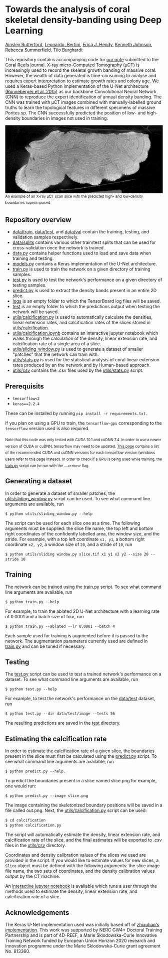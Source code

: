 # Towards the analysis of coral skeletal density-banding using Deep Learning

[Ainsley Rutterford](https://github.com/ainsleyrutterford), [Leonardo. Bertini](https://www.4d-reef.eu/avada-portfolio/leonardo-bertini/), [Erica J. Hendy](http://www.bris.ac.uk/earthsciences/people/erica-hendy/index.html), [Kenneth Johnson](https://www.nhm.ac.uk/our-science/departments-and-staff/staff-directory/kenneth-johnson.html), [Rebecca Summerfield](https://www.researchgate.net/profile/Rebecca_Summerfield), [Tilo Burghardt](http://people.cs.bris.ac.uk/~burghard/)

This repository contains accompanying code for [our note]() submitted to the Coral Reefs journal. X-ray micro-Computed Tomography (µCT) is increasingly used to record the skeletal growth banding of massive coral. However, the wealth of data generated is time-consuming to analyse and requires expert interpretation to estimate growth rates and colony age. We used a Keras-based Python implementation of the U-Net architecture [(Ronneberger et al. 2015)](https://arxiv.org/abs/1505.04597) as our backbone Convolutional Neural Network (CNN) to reproduce the expert identification of annual density banding. The CNN was trained with µCT images combined with manually-labelled ground truths to learn the topological features in different specimens of massive Porites sp. The CNN successfully predicted the position of low- and high-density boundaries in images not used in training.

<img src="https://github.com/ainsleyrutterford/deep-learning-coral-analysis/raw/master/coral.png">
<sup>An example of an X-ray µCT scan slice with the predicted high- and low-density boundaries superimposed.</sup>

<!-- Once published (hopefully!) how to cite section here. -->

## Repository overview

- [data/train](data/train), [data/test](data/test), and [data/val](data/val) contain the training, testing, and validation samples respectively.
- [data/splits](data/splits) contains various other train/test splits that can be used for cross-validation once the network is trained.
- [data.py](data.py) contains helper functions used to load and save data when training and testing.
- [models.py](models.py) contains a Keras implementation of the U-Net architecture.
- [train.py](train.py) is used to train the network on a given directory of training samples.
- [test.py](test.py) is used to test the network's performance on a given directory of testing samples.
- [predict.py](predict.py) is used to extract the density bands present in an entire 2D slice.
- [logs](logs) is an empty folder to which the TensorBoard log files will be saved.
- [test](test) is an empty folder to which the predictions output when testing the network will be saved.
- [utils/calcification.py](utils/calcification.py) is used to automatically calculate the densities, linear extension rates, and calcification rates of the slices stored in [utils/calcification](utils/calcification).
- [utils/calcification.ipynb](utils/calcification.ipynb) contains an interactive jupyter notebook which walks through the calculation of the density, linear extension rate, and calcification rate of a single area of a slice.
- [utils/sliding_window.py](utils/sliding_window.py) is used to generate a dataset of smaller "patches" that the network can train with.
- [utils/stats.py](utils/stats.py) is used for the statistical analysis of coral linear extension rates produced by an the network and by Human-based approach.
- [utils/csv](utils/csv) contains the .csv files used by the [utils/stats.py](utils/stats.py) script.

## Prerequisits

- `tensorflow<2`
- `keras==2.2.4`

These can be installed by running `pip install -r requirements.txt`.

If you plan on using a GPU to train, the `tensorflow-gpu` corresponding to the `tensorflow` version used is also required. 

<sub>Note that this code was only tested with CUDA 10.1 and cuDNN 7.4. In order to use a newer version of CUDA or cuDNN, tensorflow may need to be updated. [This page](https://www.tensorflow.org/install/source#tested_build_configurations) contains a list of the recommended CUDA and cuDNN versions for each tensorflow version (windows users refer to [this page](https://www.tensorflow.org/install/source_windows#tested_build_configurations) instead). In order to check if a GPU is being used while training, the [train.py](train.py) script can be run with the `--verbose` flag.</sub>

## Generating a dataset

In order to generate a dataset of smaller patches, the [utils/sliding_window.py](utils/sliding_window.py) script can be used. To see what command line arguments are available, run

```
$ python utils/sliding_window.py --help
```

The script can be used for each slice one at a time. The following arguments must be supplied: the slice file name, the top left and bottom right coordinates of the confidently labelled area, the window size, and the stride. For example, with a top left coordinate `x1, y1`, a bottom right coordinate `x2, y2`, a window size of `20`, and a stride of `10`, run

```
$ python utils/sliding window.py slice.tif x1 y1 x2 y2 --size 20 --stride 10
```

## Training

The network can be trained using the [train.py](train.py) script. To see what command line arguments are available, run

```
$ python train.py --help
```

For example, to train the ablated 2D U-Net architecture with a learning rate of 0.0001 and a batch size of four, run

```
$ python train.py --ablated --lr 0.0001 --batch 4
```

Each sample used for training is augmented before it is passed to the network. The augmentation parameters currently used are defined in [train.py](train.py) and can be tuned if necessary.

## Testing

The [test.py](test.py) script can be used to test a trained network's performance on a dataset. To see what command line arguments are available, run

```
$ python test.py --help
```

For example, to test the network's performance on the [data/test](data/test) dataset, run

```
$ python test.py --dir data/test/image --tests 56
```

The resulting predictions are saved in the [test](test) directory.

## Estimating the calcification rate

In order to estimate the calcification rate of a given slice, the boundaries present in the slice must first be calculated using the [predict.py](predict.py) script. To see what command line arguments are available, run

```
$ python predict.py --help.
```

To predict the boundaries present in a slice named slice.png for example, one would run:

```
$ python predict.py --image slice.png
```

The image containing the skeletonized boundary positions will be saved in a file called out.png. Next, the [utils/calcification.py](utils/calcification.py) script can be used:

```
$ cd calcification
$ python calcification.py
```

The script will automatically estimate the density, linear extension rate, and calcification rate of the slice, and the final estimates will be exported to .csv files in the [utils/csv](utils/csv) directory.

Coordinates and density calibration values of the slices we used are provided in the script. If you would like to estimate values for new slices, a `Slice` object must be defined with the following arguments: the slice image file name, the two sets of coordinates, and the density calibration values output by the CT machine.

An [interactive jupyter notebook](utils/calcification.ipynb) is available which runs a user through the methods used to estimate the density, linear extension rate, and calcification rate of a slice.

## Acknowledgements 

The Keras U-Net implementation used was initially based off of [zhixuhao's implementation](https://github.com/zhixuhao/unet). This work was supported by NERC GW4+ Doctoral Training Partnership and is part of 4D-REEF, a Marie Sklodowska-Curie Innovative Training Network funded by European Union Horizon 2020 research and innovation programme under the Marie Sklodowska-Curie grant agreement No. 813360.